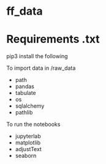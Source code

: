 # ff_data

# Requirements .txt
pip3 install the following

To import data in /raw_data
- path 
- pandas
- tabulate
- os
- sqlalchemy
- pathlib

To run the notebooks
- jupyterlab
- matplotlib
- adjustText
- seaborn